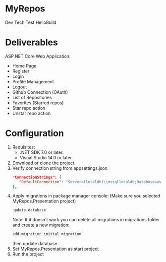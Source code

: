 # MyRepos

Dev Tech Test HelloBuild

# Deliverables
ASP.NET Core Web Application:
   - Home Page
   - Register
   - Login
   - Profile Management
   - Logout
   - Github Connection (OAuth)
   - List of Repositories
   - Favorites (Starred repos)
   - Star repo action
   - Unstar repo action

# Configuration
1. Requisites:
   - .NET SDK 7.0 or later.
   - Visual Studio 14.0 or later.
2. Download or clone the project.
3. Verify connection string from appsettings.json.
   ```json
   "ConnectionStrings": {
      "DefaultConnection": "Server=(localdb)\\mssqllocaldb;Database=aspnet-MyRepos.Presentation-74f595c6-a944-469b-a355-1f0cf7ed07be;Trusted_Connection=True;MultipleActiveResultSets=true"
   },
   ```
5. Apply migrations in package manager console: (Make sure you selected MyRepos.Presentation project)
   ```bash
   update-database
   ```
   Note: If it doesn't work you can delete all migrations in migrations folder and create a new migration:
   ```bash
   add-migration initial_migration
   ```
   then update database.
4. Set MyRepos.Presentation as start project
5. Run the project

  
